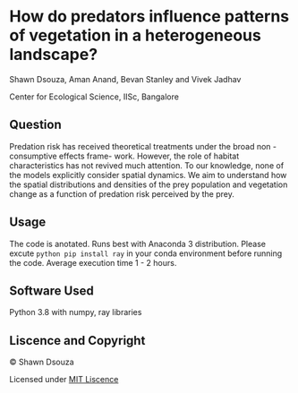 # How do predators influence patterns of vegetation in a heterogeneous landscape?

Shawn Dsouza, Aman Anand, Bevan Stanley and Vivek Jadhav

Center for Ecological Science, IISc, Bangalore

## Question

Predation risk has received theoretical treatments under the broad non - consumptive effects frame-
work. However, the role of habitat characteristics has not revived much attention. To our
knowledge, none of the models explicitly consider spatial dynamics. We aim to understand how the spatial
distributions and densities of the prey population and vegetation change as a function of predation risk
perceived by the prey.

## Usage

The code is anotated. Runs best with Anaconda 3 distribution. Please excute ```python pip install ray``` in your conda environment before running the code. Average execution time 1 - 2 hours.

## Software Used

Python 3.8 with numpy, ray libraries

## Liscence and Copyright
 
 © Shawn Dsouza
 
Licensed under [MIT Liscence](LISCENCE)

